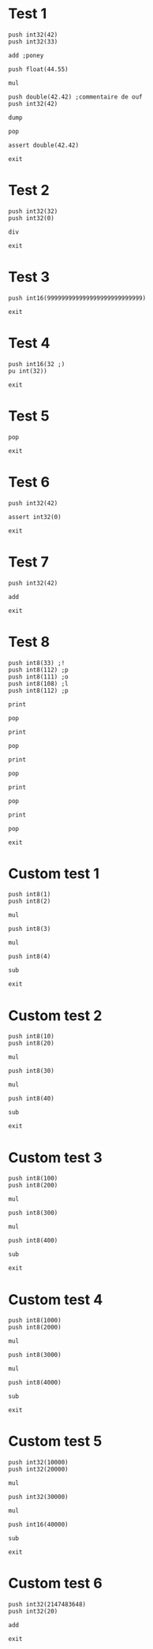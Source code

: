 # Test 1
```
push int32(42)
push int32(33)

add ;poney

push float(44.55)

mul

push double(42.42) ;commentaire de ouf
push int32(42)

dump

pop

assert double(42.42)

exit
```
# Test 2
```
push int32(32)
push int32(0)

div

exit
```
# Test 3
```
push int16(999999999999999999999999999)

exit
```
# Test 4
```
push int16(32 ;)
pu int(32))

exit
```
# Test 5
```
pop

exit
```
# Test 6
```
push int32(42)

assert int32(0)

exit
```
# Test 7
```
push int32(42)

add

exit
```
# Test 8
```
push int8(33) ;!
push int8(112) ;p
push int8(111) ;o
push int8(108) ;l
push int8(112) ;p

print

pop 

print

pop

print

pop 

print

pop

print

pop

exit
```
# Custom test 1
```
push int8(1)
push int8(2)

mul

push int8(3)

mul

push int8(4)

sub

exit
```
# Custom test 2
```
push int8(10)
push int8(20)

mul

push int8(30)

mul

push int8(40)

sub

exit
```
# Custom test 3
```
push int8(100)
push int8(200)

mul

push int8(300)

mul

push int8(400)

sub

exit
```
# Custom test 4
```
push int8(1000)
push int8(2000)

mul

push int8(3000)

mul

push int8(4000)

sub

exit
```
# Custom test 5
```
push int32(10000)
push int32(20000)

mul

push int32(30000)

mul

push int16(40000)

sub

exit
```
# Custom test 6
```
push int32(2147483648)
push int32(20)

add

exit
```
